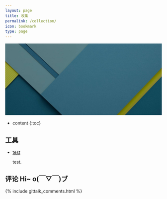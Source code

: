 ```yaml
---
layout: page
title: 收集
permalink: /collection/
icon: bookmark
type: page
---
```


![collectionsbg](https://github.com/Orangelop/orangelop.github.io/raw/master/img/all-page-bg.jpg)

* content
{:toc}

## 工具

* [test](http://orangelop.github.io)

    test.

## 评论 Hi~ o(￣▽￣)ブ

{% include gittalk_comments.html %}
